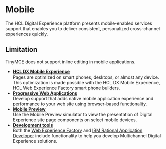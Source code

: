# Mobile

The HCL Digital Experience platform presents mobile-enabled services support that enables you to deliver consistent, personalized cross-channel experiences quickly.

## Limitation

TinyMCE does not support inline editing in mobile applications.


-   **[HCL DX Mobile Experience](mobile_themes_and_enabled_portlets.md)**  
 Pages are optimized on smart phones, desktops, or almost any device. This optimization is made possible with the HCL DX Mobile Experience, HCL Web Experience Factory smart phone builders.
-   **[Progressive Web Applications](progressive_web_applications.md)**  
Develop support that adds native mobile application experience and performance to your web site using browser-based functionality.
-   **[Mobile Preview](mobile_preview.md)**  
Use the Mobile Preview simulator to view the presentation of Digital Experience site page components on select mobile devices.
-   **[Development tools](../../extend_dx/development_tools/index.md)**  
 Both the [Web Experience Factory](https://support.hcltechsw.com/csm?id=kb_search&spa=1&language=en,ja&query=web%20experience%20factory) and [IBM Rational Application Developer](https://www.ibm.com/products/rad-for-websphere-software) include functionality to help you develop Multichannel Digital Experience solutions.


